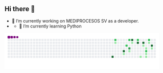 ## Hi there 👋

- 🔭 I’m currently working on MEDIPROCESOS SV as a developer.
- - 🌱 I’m currently learning Python

![snake gif](https://github.com/samportan/samportan/blob/output/github-contribution-grid-snake.gif)

<!--
**samportan/samportan** is a ✨ _special_ ✨ repository because its `README.md` (this file) appears on your GitHub profile.

Here are some ideas to get you started:

- 🔭 I’m currently working on ...
- 🌱 I’m currently learning ...
- 👯 I’m looking to collaborate on ...
- 🤔 I’m looking for help with ...
- 💬 Ask me about ...
- 📫 How to reach me: ...
- 😄 Pronouns: ...
- ⚡ Fun fact: ...
-->
